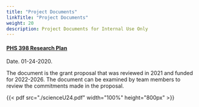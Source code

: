 ```yaml
---
title: "Project Documents"
linkTitle: "Project Documents"
weight: 20
description: Project Documents for Internal Use Only
---
```



#### [PHS 398 Research Plan](scienceU24.pdf)

Date. 01-24-2020.

The document is the grant proposal that was reviewed in 2021 and funded for 2022-2026.  The document can be examined by team members to review the commitments made in the proposal. 

{{< pdf src="./scienceU24.pdf" width="100%" height="800px" >}}

